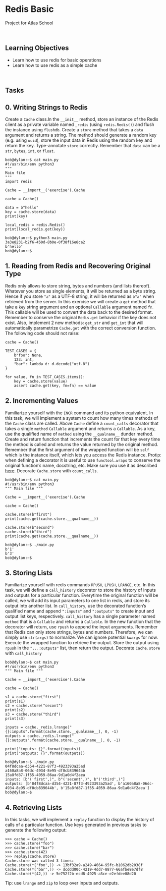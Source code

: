 # Redis Basic
Project for Atlas School

<br/>

## Learning Objectives
- Learn how to use redis for basic operations
- Learn how to use redis as a simple cache

<br/>

## Tasks

## 0. Writing Strings to Redis
Create a ```Cache``` class.In the ```__init__``` method, store an instance of the Redis client as a private variable named ```_redis``` (using ```redis.Redis()```) and flush the instance using ```flushdb```.
Create a ```store``` method that takes a ```data``` argument and returns a string. The method should generate a random key (e.g. using ```uuid```), store the input data in Redis using the random key and return the key.
Type-annotate ```store``` correctly. Remember that ```data``` can be a ```str```, ```bytes```, ```int```, or ```float```.

```
bob@dylan:~$ cat main.py
#!/usr/bin/env python3
"""
Main file
"""
import redis

Cache = __import__('exercise').Cache

cache = Cache()

data = b"hello"
key = cache.store(data)
print(key)

local_redis = redis.Redis()
print(local_redis.get(key))

bob@dylan:~$ python3 main.py 
3a3e8231-b2f6-450d-8b0e-0f38f16e8ca2
b'hello'
bob@dylan:~$ 
```

## 1. Reading from Redis and Recovering Original Type
Redis only allows to store string, bytes and numbers (and lists thereof). Whatever you store as single elements, it will be returned as a byte string. Hence if you store ```"a"``` as a UTF-8 string, it will be returned as ```b"a"``` when retrieved from the server.
In this exercise we will create a ```get``` method that take a ```key``` string argument and an optional ```Callable``` argument named ```fn```. This callable will be used to convert the data back to the desired format.
Remember to conserve the original ```Redis.get``` behavior if the key does not exist.
Also, implement 2 new methods: ```get_str``` and ```get_int``` that will automatically parametrize ```Cache.get``` with the correct conversion function.
The following code should not raise:

```
cache = Cache()

TEST_CASES = {
    b"foo": None,
    123: int,
    "bar": lambda d: d.decode("utf-8")
}

for value, fn in TEST_CASES.items():
    key = cache.store(value)
    assert cache.get(key, fn=fn) == value
```

## 2. Incrementing Values
Familiarize yourself with the ```INCR``` command and its python equivalent.
In this task, we will implement a system to count how many times methods of the ```Cache``` class are called.
Above ```Cache``` define a ```count_calls``` decorator that takes a single ```method``` ```Callable``` argument and returns a ```Callable```.
As a key, use the qualified name of ```method``` using the ```__qualname__``` dunder method.
Create and return function that increments the count for that key every time the method is called and returns the value returned by the original method.
Remember that the first argument of the wrapped function will be ```self``` which is the instance itself, which lets you access the Redis instance.
Protip: when defining a decorator it is useful to use ```functool.wraps``` to conserve the original function’s name, docstring, etc. Make sure you use it as described [here](https://docs.python.org/3.7/library/functools.html#functools.wraps).
Decorate ```Cache.store``` with ```count_calls```.

```
bob@dylan:~$ cat main.py
#!/usr/bin/env python3
""" Main file """

Cache = __import__('exercise').Cache

cache = Cache()

cache.store(b"first")
print(cache.get(cache.store.__qualname__))

cache.store(b"second")
cache.store(b"third")
print(cache.get(cache.store.__qualname__))

bob@dylan:~$ ./main.py
b'1'
b'3'
bob@dylan:~$ 
```

## 3. Storing Lists
Familiarize yourself with redis commands ```RPUSH```, ```LPUSH```, ```LRANGE```, etc.
In this task, we will define a ```call_history``` decorator to store the history of inputs and outputs for a particular function.
Everytime the original function will be called, we will add its input parameters to one list in redis, and store its output into another list.
In ```call_history```, use the decorated function’s qualified name and append ```":inputs"``` and ```":outputs"``` to create input and output list keys, respectively.
```call_history``` has a single parameter named ```method``` that is a ```Callable``` and returns a ```Callable```.
In the new function that the decorator will return, use ```rpush``` to append the input arguments. Remember that Redis can only store strings, bytes and numbers. Therefore, we can simply use ```str(args)``` to normalize. We can ignore potential ```kwargs``` for now.
Execute the wrapped function to retrieve the output. Store the output using ```rpush``` in the ```"...:outputs"``` list, then return the output.
Decorate ```Cache.store``` with ```call_history```

```
bob@dylan:~$ cat main.py
#!/usr/bin/env python3
""" Main file """

Cache = __import__('exercise').Cache

cache = Cache()

s1 = cache.store("first")
print(s1)
s2 = cache.store("secont")
print(s2)
s3 = cache.store("third")
print(s3)

inputs = cache._redis.lrange("{}:inputs".format(cache.store.__qualname__), 0, -1)
outputs = cache._redis.lrange("{}:outputs".format(cache.store.__qualname__), 0, -1)

print("inputs: {}".format(inputs))
print("outputs: {}".format(outputs))

bob@dylan:~$ ./main.py
04f8dcaa-d354-4221-87f3-4923393a25ad
a160a8a8-06dc-4934-8e95-df0cb839644b
15a8fd87-1f55-4059-86aa-9d1a0d4f2aea
inputs: [b"('first',)", b"('secont',)", b"('third',)"]
outputs: [b'04f8dcaa-d354-4221-87f3-4923393a25ad', b'a160a8a8-06dc-4934-8e95-df0cb839644b', b'15a8fd87-1f55-4059-86aa-9d1a0d4f2aea']
bob@dylan:~$ 
```

## 4. Retrieving Lists
In this tasks, we will implement a ```replay``` function to display the history of calls of a particular function.
Use keys generated in previous tasks to generate the following output:

```
>>> cache = Cache()
>>> cache.store("foo")
>>> cache.store("bar")
>>> cache.store(42)
>>> replay(cache.store)
Cache.store was called 3 times:
Cache.store(*('foo',)) -> 13bf32a9-a249-4664-95fc-b1062db2038f
Cache.store(*('bar',)) -> dcddd00c-4219-4dd7-8877-66afbe8e7df8
Cache.store(*(42,)) -> 5e752f2b-ecd8-4925-a3ce-e2efdee08d20
```

Tip: use ```lrange``` and ```zip``` to loop over inputs and outputs.
